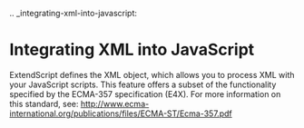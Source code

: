 .. _integrating-xml-into-javascript:

Integrating XML into JavaScript
===============================

ExtendScript defines the XML object, which allows you to process XML with your JavaScript scripts. This
feature offers a subset of the functionality specified by the ECMA-357 specification (E4X). For more
information on this standard, see:
http://www.ecma-international.org/publications/files/ECMA-ST/Ecma-357.pdf

